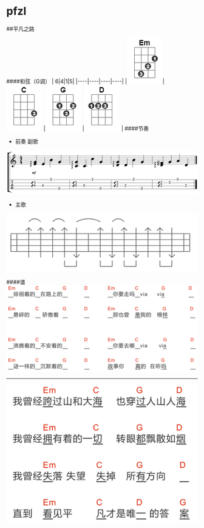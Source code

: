 # pfzl


##平凡之路



####和弦（G调）
| 6|4|1|5|
|----|----|----|----|
|![1](https://raw.githubusercontent.com/zzc1231/ukulele/master/Em.png)|![2](https://raw.githubusercontent.com/zzc1231/ukulele/master/C.png) |![3](https://raw.githubusercontent.com/zzc1231/ukulele/master/G.png) |![4](https://raw.githubusercontent.com/zzc1231/ukulele/master/D.png) |
####节奏
+ 前奏  副歌

![5](前奏.png)

+ 主歌

 ![6](节奏.png)





 
####谱
![7](1.png)






***

![8](2.png)

 
 
 



 
 



